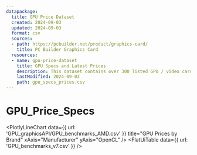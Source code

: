 ```yaml
---
datapackage:
  title: GPU Price Dataset
  created: 2024-09-03
  updated: 2024-09-03
  format: csv
  sources:
  - path: https://pcbuilder.net/product/graphics-card/
    title: PC Builder Graphics Card
  resources:
  - name: gpu-price-dataset
    title: GPU Specs and Latest Prices
    description: This dataset contains over 300 listed GPU / video cards / graphics cards with specs and the latest prices that were all scraped in the web database Pcbuilder. Unfortunately, only items that had price displays were included. United States was the selected location, so expect the prices in United States Dollars USD currency.
    lastModified: 2024-09-03
    path: gpu_specs_prices.csv
---
```

# GPU_Price_Specs
<PlotlyLineChart
  data={{
    url: 'GPU_graphicsAPI/GPU_benchmarks_AMD.csv' 
  }}
  title="GPU Prices by Brand"
  xAxis="Manufacturer"
  yAxis="OpenCL"
/>
<FlatUiTable
  data={{
    url: 'GPU_benchmarks_v7.csv'
  }}
/>
